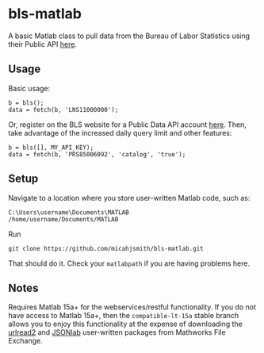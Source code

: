 bls-matlab
==========

A basic Matlab class to pull data from the Bureau of Labor Statistics using
their Public API [here](http://www.bls.gov/developers/home.htm).

Usage
-----

Basic usage:

    b = bls();
    data = fetch(b, 'LNS11000000');

Or, register on the BLS website for a Public Data API account
[here](http://data.bls.gov/registrationEngine/). Then, take advantage of the
increased daily query limit and other features:

    b = bls([], MY_API_KEY);
    data = fetch(b, 'PRS85006092', 'catalog', 'true');

Setup
-----

Navigate to a location where you store user-written Matlab code, such as:

    C:\Users\username\Documents\MATLAB
    /home/username/Documents/MATLAB

Run

    git clone https://github.com/micahjsmith/bls-matlab.git

That should do it. Check your `matlabpath` if you are having problems here.

Notes
------------

Requires Matlab 15a+ for the webservices/restful functionality. If you do not
have access to Matlab 15a+, then the `compatible-lt-15a` stable branch allows
you to enjoy this functionality at the expense of downloading the
[urlread2](http://www.mathworks.com/matlabcentral/fileexchange/35693-urlread2)
and
[JSONlab](http://www.mathworks.com/matlabcentral/fileexchange/33381-jsonlab--a-toolbox-to-encode-decode-json-files-in-matlab-octave)
user-written packages from Mathworks File Exchange.

